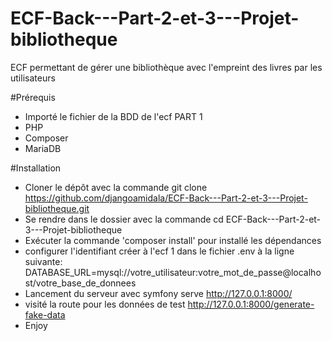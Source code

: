 # ECF-Back---Part-2-et-3---Projet-bibliotheque

ECF permettant de gérer une bibliothèque avec l'empreint des livres par les utilisateurs

#Prérequis
- Importé le fichier de la BDD de l'ecf PART 1 
- PHP
- Composer
- MariaDB

#Installation

- Cloner le dépôt avec la commande
 git clone https://github.com/djangoamidala/ECF-Back---Part-2-et-3---Projet-bibliotheque.git
- Se rendre dans le dossier avec la commande cd ECF-Back---Part-2-et-3---Projet-bibliotheque
- Exécuter la commande 'composer install' pour installé les dépendances
- configurer l'identifiant créer à l'ecf 1 dans le fichier .env à la ligne suivante: DATABASE_URL=mysql://votre_utilisateur:votre_mot_de_passe@localhost/votre_base_de_donnees 
- Lancement du serveur avec symfony serve http://127.0.0.1:8000/
- visité la route pour les données de test http://127.0.0.1:8000/generate-fake-data
- Enjoy
    




